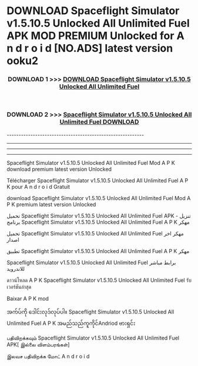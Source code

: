 # DOWNLOAD Spaceflight Simulator v1.5.10.5 Unlocked All Unlimited Fuel  APK MOD PREMIUM Unlocked for A n d r o i d [NO.ADS] latest version ooku2 



<div align="center">

<h3>DOWNLOAD 1 >>> <a href="https://getmod2.web.app/?judul=Spaceflight Simulator v1.5.10.5 Unlocked All Unlimited Fuel ">DOWNLOAD Spaceflight Simulator v1.5.10.5 Unlocked All Unlimited Fuel </a></h3><br>

<h3>DOWNLOAD 2 >>> <a href="https://getmod2.web.app/?judul=Spaceflight Simulator v1.5.10.5 Unlocked All Unlimited Fuel ">Spaceflight Simulator v1.5.10.5 Unlocked All Unlimited Fuel  DOWNLOAD </a></h3>

</div>
----------------------------------------------------------

----------------------------------------------------------

----------------------------------------------------------

----------------------------------------------------------

Spaceflight Simulator v1.5.10.5 Unlocked All Unlimited Fuel  Mod A P K download premium latest version Unlocked

Télécharger Spaceflight Simulator v1.5.10.5 Unlocked All Unlimited Fuel  A P K pour A n d r o i d Gratuit

download Spaceflight Simulator v1.5.10.5 Unlocked All Unlimited Fuel  Mod A P K premium latest version Unlocked

تحميل Spaceflight Simulator v1.5.10.5 Unlocked All Unlimited Fuel  APK - تنزيل برنامج Spaceflight Simulator v1.5.10.5 Unlocked All Unlimited Fuel  A P K مهكر

تحميل Spaceflight Simulator v1.5.10.5 Unlocked All Unlimited Fuel  مهكر اخر اصدار

تطبيق Spaceflight Simulator v1.5.10.5 Unlocked All Unlimited Fuel  A P K مهكر

Spaceflight Simulator v1.5.10.5 Unlocked All Unlimited Fuel  برابط مباشر للاندرويد

ดาวน์โหลด A P K Spaceflight Simulator v1.5.10.5 Unlocked All Unlimited Fuel  รับเวอร์ชันล่าสุด

Baixar A P K mod

အက်ပ်ကို ဒေါင်းလုဒ်လုပ်ပါ။ Spaceflight Simulator v1.5.10.5 Unlocked All Unlimited Fuel  A P K အမည်သည်ကူကိုင်Andriod ဗားရှင်း

பதிவிறக்கவும் Spaceflight Simulator v1.5.10.5 Unlocked All Unlimited Fuel  APK[ இல்லை விளம்பரங்கள்] 
 
இலவச பதிவிறக்க மோட் A n d r o i d



